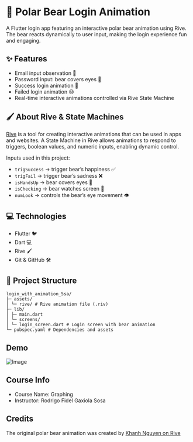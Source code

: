 # 🐻 Polar Bear Login Animation

A Flutter login app featuring an interactive polar bear animation using Rive. The bear reacts dynamically to user input, making the login experience fun and engaging.

## ✨ Features

- Email input observation 👀
- Password input: bear covers eyes 🙈
- Success login animation 🎉
- Failed login animation 😢
- Real-time interactive animations controlled via Rive State Machine

## 🖌️ About Rive & State Machines

[Rive](https://rive.app/) is a tool for creating interactive animations that can be used in apps and websites.
A State Machine in Rive allows animations to respond to triggers, boolean values, and numeric inputs, enabling dynamic control.

Inputs used in this project:

- `trigSuccess` → trigger bear’s happiness ✅
- `trigFail` → trigger bear’s sadness ❌
- `isHandsUp` → bear covers eyes 🙈
- `isChecking` → bear watches screen 👀
- `numLook` → controls the bear’s eye movement 👁️

## 💻 Technologies

- Flutter 🐦
- Dart 💻
- Rive 🖌️
- Git & GitHub 🛠️

## 📂 Project Structure

```text
login_with_animation_5sa/
├─ assets/
│ └─ rive/ # Rive animation file (.riv)
├─ lib/
│ ├─ main.dart
│ └─ screens/
│ └─ login_screen.dart # Login screen with bear animation
└─ pubspec.yaml # Dependencies and assets
```

## Demo

![Image](https://github.com/user-attachments/assets/3561eae9-057d-4109-894c-b93ae5995e47)

## Course Info

- Course Name: Graphing
- Instructor: Rodrigo Fidel Gaxiola Sosa

## Credits

The original polar bear animation was created by [Khanh Nguyen on Rive](https://rive.app/marketplace/3645-7621-remix-of-login-machine/)

